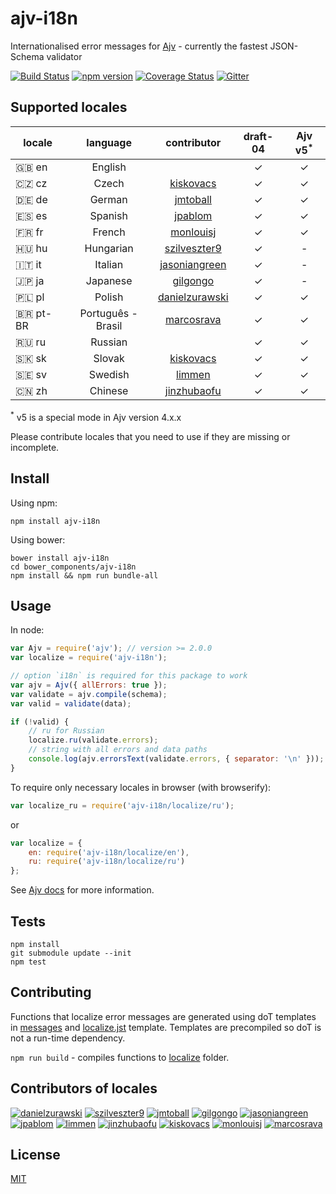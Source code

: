 # ajv-i18n
Internationalised error messages for [Ajv](https://github.com/epoberezkin/ajv) - currently the fastest JSON-Schema validator

[![Build Status](https://travis-ci.org/epoberezkin/ajv-i18n.svg?branch=master)](https://travis-ci.org/epoberezkin/ajv-i18n)
[![npm version](https://badge.fury.io/js/ajv-i18n.svg)](http://badge.fury.io/js/ajv-i18n)
[![Coverage Status](https://coveralls.io/repos/github/epoberezkin/ajv-i18n/badge.svg?branch=master)](https://coveralls.io/github/epoberezkin/ajv-i18n?branch=master)
[![Gitter](https://img.shields.io/gitter/room/ajv-validator/ajv.svg)](https://gitter.im/ajv-validator/ajv)


## Supported locales

|locale|language |contributor|draft-04|Ajv v5<sup>\*</sup>|
|------|:-------:|:---------:|:------:|:------:|
|🇬🇧 en|English  ||✓|✓|
|🇨🇿 cz|Czech    |[kiskovacs](https://github.com/kiskovacs)|✓|✓|
|🇩🇪 de|German   |[jmtoball](https://github.com/jmtoball)|✓|✓|
|🇪🇸 es|Spanish  |[jpablom](https://github.com/jpablom)|✓|✓|
|🇫🇷 fr|French   |[monlouisj](https://github.com/monlouisj)|✓|✓|
|🇭🇺 hu|Hungarian|[szilveszter9](https://github.com/szilveszter9)|✓|-|
|🇮🇹 it|Italian  |[jasoniangreen](https://github.com/jasoniangreen)|✓|-|
|🇯🇵 ja|Japanese |[gilgongo](https://github.com/gilgongo)|✓|-|
|🇵🇱 pl|Polish   |[danielzurawski](https://github.com/danielzurawski)|✓|✓|
|🇧🇷 pt-BR|Português - Brasil  |[marcosrava](https://github.com/marcosrava)|✓|✓|
|🇷🇺 ru|Russian  ||✓|✓|
|🇸🇰 sk|Slovak   |[kiskovacs](https://github.com/kiskovacs)|✓|✓|
|🇸🇪 sv|Swedish  |[limmen](https://github.com/Limmen)|✓|✓|
|🇨🇳 zh|Chinese  |[jinzhubaofu](https://github.com/jinzhubaofu)|✓|✓|

<sup>\*</sup> v5 is a special mode in Ajv version 4.x.x

Please contribute locales that you need to use if they are missing or incomplete.


## Install

Using npm:

```
npm install ajv-i18n
```

Using bower:

```
bower install ajv-i18n
cd bower_components/ajv-i18n
npm install && npm run bundle-all
```

## Usage

In node:

```javascript
var Ajv = require('ajv'); // version >= 2.0.0
var localize = require('ajv-i18n');

// option `i18n` is required for this package to work
var ajv = Ajv({ allErrors: true });
var validate = ajv.compile(schema);
var valid = validate(data);

if (!valid) {
    // ru for Russian
    localize.ru(validate.errors);
    // string with all errors and data paths
    console.log(ajv.errorsText(validate.errors, { separator: '\n' }));
}
```

To require only necessary locales in browser (with browserify):

```javascript
var localize_ru = require('ajv-i18n/localize/ru');
```

or

```javascript
var localize = {
    en: require('ajv-i18n/localize/en'),
    ru: require('ajv-i18n/localize/ru')
};
```

See [Ajv docs](https://github.com/epoberezkin/ajv) for more information.


## Tests

```
npm install
git submodule update --init
npm test
```


## Contributing

Functions that localize error messages are generated using doT templates in [messages](https://github.com/epoberezkin/ajv-i18n/tree/master/messages/index.js) and [localize.jst](https://github.com/epoberezkin/ajv-i18n/tree/master/localize/localize.jst) template. Templates are precompiled so doT is not a run-time dependency.

`npm run build` - compiles functions to [localize](https://github.com/epoberezkin/ajv/tree/master/localize) folder.


## Contributors of locales

[![danielzurawski](https://avatars3.githubusercontent.com/u/1625711?v=3&s=40)](https://github.com/danielzurawski "danielzurawski")
[![szilveszter9](https://avatars0.githubusercontent.com/u/7540866?v=3&s=40)](https://github.com/szilveszter9 "szilveszter9")
[![jmtoball](https://avatars0.githubusercontent.com/u/219950?v=3&s=40)](https://github.com/jmtoball "jmtoball")
[![gilgongo](https://avatars2.githubusercontent.com/u/4561747?v=3&s=40)](https://github.com/gilgongo "gilgongo")
[![jasoniangreen](https://avatars3.githubusercontent.com/u/3481367?v=3&s=40)](https://github.com/jasoniangreen "jasoniangreen")
[![jpablom](https://avatars0.githubusercontent.com/u/3935083?v=3&s=40)](https://github.com/jpablom "jpablom")
[![limmen](https://avatars2.githubusercontent.com/u/8254791?v=3&s=40)](https://github.com/Limmen "Limmen")
[![jinzhubaofu](https://avatars2.githubusercontent.com/u/811195?v=3&s=40)](https://github.com/jinzhubaofu "jinzhubaofu")
[![kiskovacs](https://avatars1.githubusercontent.com/u/2733311?v=3&s=40)](https://github.com/kiskovacs "kiskovacs")
[![monlouisj](https://avatars0.githubusercontent.com/u/5998380?v=3&s=40)](https://github.com/monlouisj "monlouisj")
[![marcosrava](https://avatars2.githubusercontent.com/u/243790?v=3&s=40)](https://github.com/marcosrava "marcosrava")


## License

[MIT](https://github.com/epoberezkin/ajv-i18n/blob/master/LICENSE)
